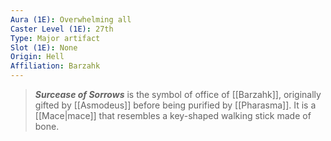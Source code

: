 ```yaml
---
Aura (1E): Overwhelming all
Caster Level (1E): 27th
Type: Major artifact
Slot (1E): None
Origin: Hell
Affiliation: Barzahk
---
```


> ***Surcease of Sorrows*** is the symbol of office of [[Barzahk]], originally gifted by [[Asmodeus]] before being purified by [[Pharasma]]. It is a [[Mace|mace]] that resembles a key-shaped walking stick made of bone.







